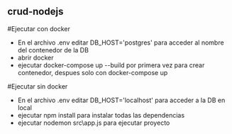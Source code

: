 ## crud-nodejs

#Ejecutar con docker
  - En el archivo .env editar DB_HOST='postgres' para acceder al nombre del contenedor de la DB
  - abrir docker
  - ejecutar docker-compose up --build por primera vez para crear contenedor, despues solo con docker-compose up

#Ejecutar sin docker
  - En el archivo .env editar DB_HOST='localhost' para acceder a la DB en local
  - ejecutar npm install para instalar todas las dependencias
  - ejecutar nodemon src\app.js para ejecutar proyecto

